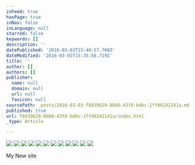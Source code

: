 ```yaml
---
inFeed: true
hasPage: true
inNav: false
inLanguage: null
starred: false
keywords: []
description: ''
datePublished: '2016-03-03T15:40:57.760Z'
dateModified: '2016-03-03T15:35:56.719Z'
title: ''
author: []
authors: []
publisher:
  name: null
  domain: null
  url: null
  favicon: null
sourcePath: _posts/2016-03-03-f8d39629-8b60-43f8-bd6c-1ffd8242141a.md
published: true
url: f8d39629-8b60-43f8-bd6c-1ffd8242141a/index.html
_type: Article

---
```

![](https://the-grid-user-content.s3-us-west-2.amazonaws.com/7bf4d66b-d999-46d7-8af9-1cef5d812281.jpg)
![](https://the-grid-user-content.s3-us-west-2.amazonaws.com/e7bcbc6a-1f32-47a6-bab7-9f858b4ed135.jpg)
![](https://the-grid-user-content.s3-us-west-2.amazonaws.com/e9a0ba1b-2553-48d4-9940-53ddf385b7ca.jpg)
![](https://the-grid-user-content.s3-us-west-2.amazonaws.com/dcebeacd-d3a2-4102-ae00-560f7d462a3b.jpg)
![](https://the-grid-user-content.s3-us-west-2.amazonaws.com/151c94d2-f250-43ce-81d2-aa2d98cc21bc.jpg)
![](https://the-grid-user-content.s3-us-west-2.amazonaws.com/5211b0a4-b971-4b98-a53c-73cca109176e.jpg)
![](https://the-grid-user-content.s3-us-west-2.amazonaws.com/d4564713-e7bd-47af-acf5-6c419a603000.jpg)
![](https://the-grid-user-content.s3-us-west-2.amazonaws.com/d1886ded-57b0-4717-81ef-caad9bb651df.jpg)
![](https://the-grid-user-content.s3-us-west-2.amazonaws.com/8417e4f1-e297-4e2d-a618-8e9876d85858.jpg)
![](https://the-grid-user-content.s3-us-west-2.amazonaws.com/52bd849c-8a87-4143-a994-4117b5058b53.jpg)
![](https://the-grid-user-content.s3-us-west-2.amazonaws.com/31bdb559-a8fb-44fd-96ac-fb9332908ce6.jpg)
![](https://the-grid-user-content.s3-us-west-2.amazonaws.com/3e82fb1b-f0e7-4b51-8634-bbb939e7e396.jpg)

My New site